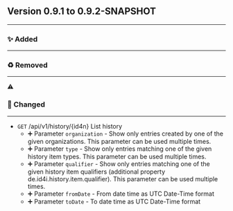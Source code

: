 ## Version 0.9.1 to 0.9.2-SNAPSHOT
---
### :sparkles: Added
---

### :recycle: Removed
---
:warning:
### :wrench: Changed
---
* `GET` /api/v1/history/{id4n} List history  
  * :heavy_plus_sign: Parameter `organization` - Show only entries created by one of the given organizations. This parameter can be used multiple times.
  * :heavy_plus_sign: Parameter `type` - Show only entries matching one of the given history item types. This parameter can be used multiple times.
  * :heavy_plus_sign: Parameter `qualifier` - Show only entries matching one of the given history item qualifiers (additional property de.id4i.history.item.qualifier). This parameter can be used multiple times.
  * :heavy_plus_sign: Parameter `fromDate` - From date time as UTC Date-Time format
  * :heavy_plus_sign: Parameter `toDate` - To date time as UTC Date-Time format
